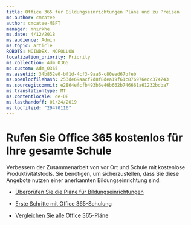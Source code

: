```yaml
---
title: Office 365 für Bildungseinrichtungen Pläne und zu Preisen
ms.author: cmcatee
author: cmcatee-MSFT
manager: mnirkhe
ms.date: 4/12/2018
ms.audience: Admin
ms.topic: article
ROBOTS: NOINDEX, NOFOLLOW
localization_priority: Priority
ms.collection: Adm_O365
ms.custom: Adm_O365
ms.assetid: 34b852e0-bf1d-4cf3-9aa6-c80eed67bfeb
ms.openlocfilehash: 253de69aacf7d8f8dea19f61c876976ecc374743
ms.sourcegitcommit: e2864efcfb493b6e46b662b746661a61232bdba7
ms.translationtype: MT
ms.contentlocale: de-DE
ms.lasthandoff: 01/24/2019
ms.locfileid: "29470116"
---
```

# <a name="get-office-365-free-for-your-entire-school"></a>Rufen Sie Office 365 kostenlos für Ihre gesamte Schule

Verbessern der Zusammenarbeit von vor Ort und Schule mit kostenlose Produktivitätstools. Sie benötigen, um sicherzustellen, dass Sie diese Angebote nutzen einer anerkannten Bildungseinrichtung sind.
  
- [Überprüfen Sie die Pläne für Bildungseinrichtungen](https://products.office.com/en-us/academic/compare-office-365-education-plans)
    
- [Erste Schritte mit Office 365-Schulung](https://support.office.com/article/ab02abe5-a1ee-458c-b749-5b44416ccf1)
    
- [Vergleichen Sie alle Office 365-Pläne](https://products.office.com/en-us/business/compare-more-office-365-for-business-plans)
    

